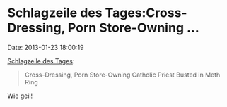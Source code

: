 Schlagzeile des Tages:Cross-Dressing, Porn Store-Owning \...
============================================================

Date: 2013-01-23 18:00:19

[Schlagzeile des
Tages](http://hypervocal.com/news/2013/catholic-priest-meth-wallin/):

> Cross-Dressing, Porn Store-Owning Catholic Priest Busted in Meth Ring

Wie geil!
